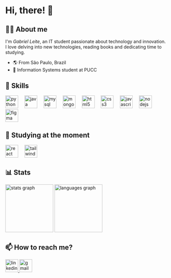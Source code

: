# Hi, there! 👋

## 🧑‍💻 About me

I'm *Gabriel Leite*, an IT student passionate about technology and innovation. I love delving into new technologies, reading books and dedicating time to studying.

- 🌎 From São Paulo, Brazil
- 🏦 Information Systems student at PUCC

## 🧮 Skills

<div align>
  <img src="https://skillicons.dev/icons?i=py" height="40" alt="python logo"/>
  <img width="12"/>
  <img src="https://skillicons.dev/icons?i=java" height="40" alt="java logo"/>
  <img width="12"/>
  <img src="https://skillicons.dev/icons?i=mysql" height="40" alt="mysql logo"/>
  <img width="12"/>
  <img src="https://skillicons.dev/icons?i=mongodb" height="40" alt="mongodb logo"/>
  <img width="12"/>
  <img src="https://skillicons.dev/icons?i=html" height="40" alt="html5 logo"/>
  <img width="12"/>
  <img src="https://skillicons.dev/icons?i=css" height="40" alt="css3 logo"/>
  <img width="12"/>
  <img src="https://skillicons.dev/icons?i=js" height="40" alt="javascript logo"/>
  <img width="12"/>
  <img src="https://skillicons.dev/icons?i=nodejs" height="40" alt="nodejs logo"/>
  <img width="12"/>
  <img src="https://skillicons.dev/icons?i=figma" height="40" alt="figma logo"/>
</div>

## 🧠 Studying at the moment

<div>
  <img src="https://skillicons.dev/icons?i=react" height="40" alt="react logo"/>
  <img width="12"/>
  <img src="https://skillicons.dev/icons?i=tailwind" height="40" alt="tailwind logo"/>
</div>

## 📊 Stats

<div>
  <img src="https://github-readme-stats.vercel.app/api?username=gabrieells&show_icons=true&theme=transparent&title_color=86d9d1&text_color=bfbfbf&hide_border=true" height="150" alt="stats graph"/>
  <img src="https://github-readme-stats.vercel.app/api/top-langs/?username=gabrieells&layout=compact&theme=transparent&title_color=86d9d1&text_color=bfbfbf&hide_border=true" height="150" alt="languages graph"/>
</div>

## 📫 How to reach me?

<div>
  <a href="https://www.linkedin.com/in/gabriellsdev" target="_blank">
    <img src="https://img.shields.io/static/v1?message=LinkedIn&logo=linkedin&label=&color=0077B5&logoColor=white&labelColor=&style=for-the-badge" height="40" alt="linkedin logo"  />
  </a>
  <a href="gabrielleite014@gmail.com">
    <img src="https://img.shields.io/static/v1?message=Gmail&logo=gmail&label=&color=D14836&logoColor=white&labelColor=&style=for-the-badge" height="40" alt="gmail logo"  />
  </a>
</div>
